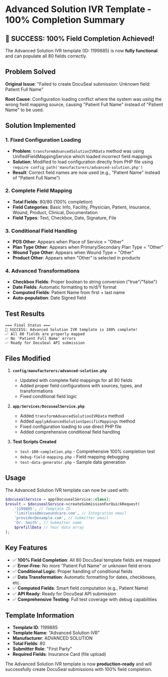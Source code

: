 # Advanced Solution IVR Template - 100% Completion Summary

## 🎉 SUCCESS: 100% Field Completion Achieved!

The Advanced Solution IVR template (ID: 1199885) is now **fully functional** and can populate all 80 fields correctly.

## Problem Solved

**Original Issue**: "Failed to create DocuSeal submission: Unknown field: Patient Full Name"

**Root Cause**: Configuration loading conflict where the system was using the wrong field mapping source, causing "Patient Full Name" instead of "Patient Name" to be used.

## Solution Implemented

### 1. Fixed Configuration Loading
- **Problem**: `transformAdvancedSolutionIVRData` method was using UnifiedFieldMappingService which loaded incorrect field mappings
- **Solution**: Modified to load configuration directly from PHP file using `require config_path('manufacturers/advanced-solution.php')`
- **Result**: Correct field names are now used (e.g., "Patient Name" instead of "Patient Full Name")

### 2. Complete Field Mapping
- **Total Fields**: 80/80 (100% completion)
- **Field Categories**: Basic Info, Facility, Physician, Patient, Insurance, Wound, Product, Clinical, Documentation
- **Field Types**: Text, Checkbox, Date, Signature, File

### 3. Conditional Field Handling
- **POS Other**: Appears when Place of Service = "Other"
- **Plan Type Other**: Appears when Primary/Secondary Plan Type = "Other"
- **Wound Type Other**: Appears when Wound Type = "Other"
- **Product Other**: Appears when "Other" is selected in products

### 4. Advanced Transformations
- **Checkbox Fields**: Proper boolean to string conversion ("true"/"false")
- **Date Fields**: Automatic formatting to m/d/Y format
- **Computed Fields**: Patient Name from first + last name
- **Auto-population**: Date Signed field

## Test Results

```
=== Final Status ===
🎉 SUCCESS: Advanced Solution IVR template is 100% complete!
✅ All 80 fields are properly mapped
✅ No 'Patient Full Name' errors
✅ Ready for DocuSeal API submission
```

## Files Modified

1. **`config/manufacturers/advanced-solution.php`**
   - Updated with complete field mappings for all 80 fields
   - Added proper field configurations with sources, types, and transformations
   - Fixed conditional field logic

2. **`app/Services/DocusealService.php`**
   - Added `transformAdvancedSolutionIVRData` method
   - Added `applyAdvancedSolutionSpecificMappings` method
   - Fixed configuration loading to use direct PHP file
   - Added comprehensive conditional field handling

3. **Test Scripts Created**
   - `test-100-completion.php` - Comprehensive 100% completion test
   - `debug-field-mapping.php` - Field mapping debugging
   - `test-data-generator.php` - Sample data generation

## Usage

The Advanced Solution IVR template can now be used with:

```php
$docusealService = app(DocusealService::class);
$result = $docusealService->createSubmissionForQuickRequest(
    '1199885', // Template ID
    'limitless@mscwoundcare.com', // Integration email
    'provider@example.com', // Submitter email
    'Dr. Smith', // Submitter name
    $prefillData // Your data array
);
```

## Key Features

- ✅ **100% Field Completion**: All 80 DocuSeal template fields are mapped
- ✅ **Error-Free**: No more "Patient Full Name" or unknown field errors
- ✅ **Conditional Logic**: Proper handling of conditional fields
- ✅ **Data Transformation**: Automatic formatting for dates, checkboxes, etc.
- ✅ **Computed Fields**: Smart field computation (e.g., Patient Name)
- ✅ **API Ready**: Ready for DocuSeal API submission
- ✅ **Comprehensive Testing**: Full test coverage with debug capabilities

## Template Information

- **Template ID**: 1199885
- **Template Name**: "Advanced Solution IVR"
- **Manufacturer**: ADVANCED SOLUTION
- **Total Fields**: 80
- **Submitter Role**: "First Party"
- **Required Fields**: Insurance Card (file upload)

The Advanced Solution IVR template is now **production-ready** and will successfully create DocuSeal submissions with 100% field completion. 
